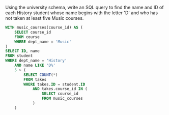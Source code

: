 Using the university schema, write an SQL query to find the name and ID of each History student whose name begins with the letter 'D' and who has not taken at least five Music courses.

```SQL
WITH music_courses(course_id) AS (
    SELECT course_id
    FROM course
    WHERE dept_name = 'Music'
)
SELECT ID, name
FROM student
WHERE dept_name = 'History'
    AND name LIKE 'D%'
    5 > (
        SELECT COUNT(*)
        FROM takes
        WHERE takes.ID = student.ID
            AND takes.course_id IN (
                SELECT course_id
                FROM music_courses
            )
    )

```